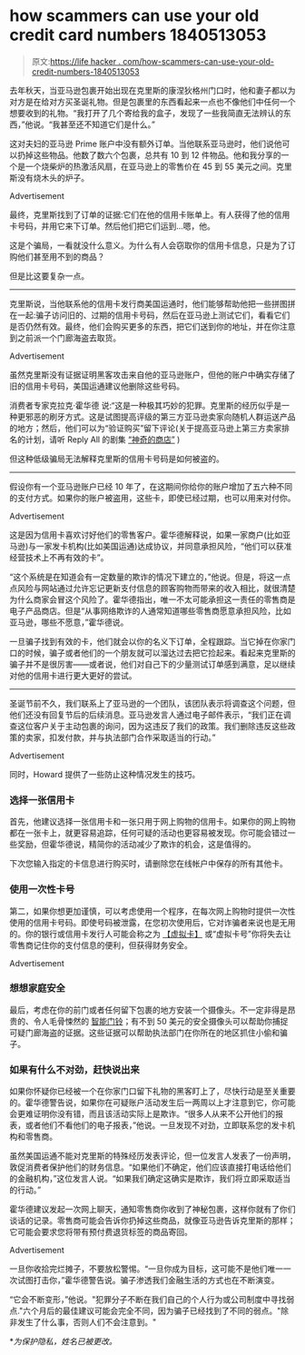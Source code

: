 # how scammers can use your old credit card numbers 1840513053

> 原文:[https://life hacker . com/how-scammers-can-use-your-old-credit-numbers-1840513053](https://lifehacker.com/how-scammers-can-use-your-old-credit-card-numbers-1840513053)

去年秋天，当亚马逊包裹开始出现在克里斯的康涅狄格州门口时，他和妻子都以为对方是在给对方买圣诞礼物。但是包裹里的东西看起来一点也不像他们中任何一个想要收到的礼物。“我打开了几个寄给我的盒子，发现了一些我简直无法辨认的东西，”他说。“我甚至还不知道它们是什么。”

这对夫妇的亚马逊 Prime 账户中没有额外订单。当他联系亚马逊时，他们说他可以扔掉这些物品。他数了数六个包裹，总共有 10 到 12 件物品。他和我分享的一个是一个烧柴炉的热激活风扇，在亚马逊上的零售价在 45 到 55 美元之间。克里斯没有烧木头的炉子。

<label class="bxm4mm-13 juykRM">Advertisement</label>

最终，克里斯找到了订单的证据:它们在他的信用卡账单上。有人获得了他的信用卡号码，并用它来下订单。然后他们把它们运到...嗯，他。

这是个骗局，一看就没什么意义。为什么有人会窃取你的信用卡信息，只是为了订购他们甚至用不到的商品？

但是比这要复杂一点。

* * *

克里斯说，当他联系他的信用卡发行商美国运通时，他们能够帮助他把一些拼图拼在一起:骗子访问旧的、过期的信用卡号码，然后在亚马逊上测试它们，看看它们是否仍然有效。最终，他们会购买更多的东西，把它们送到你的地址，并在你注意到之前派一个门廊海盗去取货。

<label class="bxm4mm-13 juykRM">Advertisement</label>

虽然克里斯没有证据证明黑客攻击来自他的亚马逊账户，但他的账户中确实存储了旧的信用卡号码，美国运通建议他删除这些号码。

消费者专家克拉克·霍华德 说:“这是一种极其巧妙的犯罪。克里斯的经历似乎是一种更邪恶的刷牙方式。这是试图提高评级的第三方亚马逊卖家向随机人群运送产品的地方；然后，他们可以为“验证购买”留下评论(关于提高亚马逊上第三方卖家排名的计划，请听 Reply All 的剧集 [“神奇的商店”](https://gimletmedia.com/shows/reply-all/brhow4) )

但这种低级骗局无法解释克里斯的信用卡号码是如何被盗的。

* * *

假设你有一个亚马逊账户已经 10 年了，在这期间你给你的账户增加了五六种不同的支付方式。如果你的账户被盗用，这些卡，即使已经过期，也可以用来对付你。

<label class="bxm4mm-13 juykRM">Advertisement</label>

这是因为信用卡喜欢讨好他们的零售客户。霍华德解释说，如果一家商户(比如亚马逊)与一家发卡机构(比如美国运通)达成协议，并同意承担风险，“他们可以获准经营技术上不再有效的卡”。

“这个系统是在知道会有一定数量的欺诈的情况下建立的，”他说。但是，将这一点点风险与网站通过允许忘记更新支付信息的顾客购物而带来的收入相比，就很清楚为什么商家会冒这个风险了。霍华德指出，唯一不太可能承担这一责任的零售商是电子产品商店。但是“从事网络欺诈的人通常知道哪些零售商愿意承担风险，比如亚马逊，哪些不愿意，”霍华德说。

一旦骗子找到有效的卡，他们就会以你的名义下订单，全程跟踪。当它掉在你家门口的时候，骗子或者他们的一个朋友就可以溜达过去把它捡起来。看起来克里斯的骗子并不是很厉害——或者说，他们对自己下的少量测试订单感到满意，足以继续对他的信用卡进行更大更好的尝试。

* * *

圣诞节前不久，我们联系上了亚马逊的一个团队，该团队表示将调查这个问题，但他们还没有回复节后的后续消息。亚马逊发言人通过电子邮件表示，“我们正在调查这位客户关于主动包裹的询问，因为这违反了我们的政策。我们删除违反这些政策的卖家，扣发付款，并与执法部门合作采取适当的行动。”

<label class="bxm4mm-13 juykRM">Advertisement</label>

同时，Howard 提供了一些防止这种情况发生的技巧。

### 选择一张信用卡

首先，他建议选择一张信用卡和一张只用于网上购物的信用卡。如果你的网上购物都在一张卡上，就更容易追踪，任何可疑的活动也更容易被发现。你可能会错过一些奖励，但霍华德说，精简你的活动减少了欺诈的机会，这是值得的。

下次您输入指定的卡信息进行购买时，请删除您在线帐户中保存的所有其他卡。

### 使用一次性卡号

第二，如果你想更加谨慎，可以考虑使用一个程序，在每次网上购物时提供一次性使用的信用卡号码。即使号码被泄露，在您初次使用后，它对诈骗者来说也是无用的。你的银行或信用卡发行人可能会称之为 [【虚拟卡】](https://twocents.lifehacker.com/sign-up-for-free-trials-with-a-virtual-credit-card-1826954873) 或“虚拟卡号”你将失去让零售商记住你的支付信息的便利，但获得财务安全。

<label class="bxm4mm-13 juykRM">Advertisement</label>

### 想想家庭安全

最后，考虑在你的前门或者任何留下包裹的地方安装一个摄像头。不一定非得是昂贵的、令人毛骨悚然的 [智能门铃](https://gizmodo.com/ring-s-hidden-data-let-us-map-amazons-sprawling-home-su-1840312279)；有不到 50 美元的安全摄像头可以帮助你捕捉可疑门廊海盗的证据。这些证据可以帮助执法部门在你所在的地区抓住小偷和骗子。

### 如果有什么不对劲，赶快说出来

如果你怀疑你已经被一个在你家门口留下礼物的黑客盯上了，尽快行动是至关重要的。霍华德警告说，如果你在可疑账户活动发生后一两周以上才注意到它，你可能会更难证明你没有错，而且该活动实际上是欺诈。“很多人从来不公开他们的报表，或者他们不看他们的电子报表，”他说。一旦发现不对劲，立即联系您的发卡机构和零售商。

虽然美国运通不能对克里斯的特殊经历发表评论，但一位发言人发表了一份声明，敦促消费者保护他们的财务信息。“如果他们不确定，他们应该直接打电话给他们的金融机构，”这位发言人说。“如果我们确定这确实是欺诈，我们将立即采取适当的行动。”

霍华德建议发起一次网上聊天，通知零售商你收到了神秘包裹，这样你就有了你们谈话的记录。零售商可能会告诉你扔掉这些商品，就像亚马逊告诉克里斯的那样；它可能会要求您将带有预付费退货标签的商品寄回。

<label class="bxm4mm-13 juykRM">Advertisement</label>

一旦你收拾完烂摊子，不要放松警惕。“一旦你成为目标，这可能不是他们唯一一次试图打击你，”霍华德警告说。骗子渗透我们金融生活的方式也在不断演变。

“它会不断变形，”他说。"犯罪分子不断在我们自己的个人行为或公司制度中寻找弱点."六个月后的最佳建议可能会完全不同，因为骗子已经找到了不同的弱点。"除非发生了什么事，否则人们不会注意到。"

**为保护隐私，姓名已被更改。*